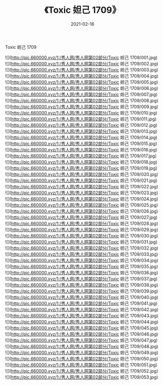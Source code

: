 ﻿---
layout: post
title:  《Toxic 妲己 1709》
date:   2021-02-16
img: http://pic.660000.xyz/1:/秀人网/秀人网第02部分/Toxic 妲己 1709/000.jpg
categories: [美女, 清纯, 唯美]
---

Toxic 妲己 1709

  ![](http://pic.660000.xyz/1:/秀人网/秀人网第02部分/Toxic 妲己 1709/001.jpg) <br> ![](http://pic.660000.xyz/1:/秀人网/秀人网第02部分/Toxic 妲己 1709/002.jpg) <br> ![](http://pic.660000.xyz/1:/秀人网/秀人网第02部分/Toxic 妲己 1709/003.jpg) <br> ![](http://pic.660000.xyz/1:/秀人网/秀人网第02部分/Toxic 妲己 1709/004.jpg) <br> ![](http://pic.660000.xyz/1:/秀人网/秀人网第02部分/Toxic 妲己 1709/005.jpg) <br> ![](http://pic.660000.xyz/1:/秀人网/秀人网第02部分/Toxic 妲己 1709/006.jpg) <br> ![](http://pic.660000.xyz/1:/秀人网/秀人网第02部分/Toxic 妲己 1709/007.jpg) <br> ![](http://pic.660000.xyz/1:/秀人网/秀人网第02部分/Toxic 妲己 1709/008.jpg) <br> ![](http://pic.660000.xyz/1:/秀人网/秀人网第02部分/Toxic 妲己 1709/009.jpg) <br> ![](http://pic.660000.xyz/1:/秀人网/秀人网第02部分/Toxic 妲己 1709/010.jpg) <br> ![](http://pic.660000.xyz/1:/秀人网/秀人网第02部分/Toxic 妲己 1709/011.jpg) <br> ![](http://pic.660000.xyz/1:/秀人网/秀人网第02部分/Toxic 妲己 1709/012.jpg) <br> ![](http://pic.660000.xyz/1:/秀人网/秀人网第02部分/Toxic 妲己 1709/013.jpg) <br> ![](http://pic.660000.xyz/1:/秀人网/秀人网第02部分/Toxic 妲己 1709/014.jpg) <br> ![](http://pic.660000.xyz/1:/秀人网/秀人网第02部分/Toxic 妲己 1709/015.jpg) <br> ![](http://pic.660000.xyz/1:/秀人网/秀人网第02部分/Toxic 妲己 1709/016.jpg) <br> ![](http://pic.660000.xyz/1:/秀人网/秀人网第02部分/Toxic 妲己 1709/017.jpg) <br> ![](http://pic.660000.xyz/1:/秀人网/秀人网第02部分/Toxic 妲己 1709/018.jpg) <br> ![](http://pic.660000.xyz/1:/秀人网/秀人网第02部分/Toxic 妲己 1709/019.jpg) <br> ![](http://pic.660000.xyz/1:/秀人网/秀人网第02部分/Toxic 妲己 1709/020.jpg) <br> ![](http://pic.660000.xyz/1:/秀人网/秀人网第02部分/Toxic 妲己 1709/021.jpg) <br> ![](http://pic.660000.xyz/1:/秀人网/秀人网第02部分/Toxic 妲己 1709/022.jpg) <br> ![](http://pic.660000.xyz/1:/秀人网/秀人网第02部分/Toxic 妲己 1709/023.jpg) <br> ![](http://pic.660000.xyz/1:/秀人网/秀人网第02部分/Toxic 妲己 1709/024.jpg) <br> ![](http://pic.660000.xyz/1:/秀人网/秀人网第02部分/Toxic 妲己 1709/025.jpg) <br> ![](http://pic.660000.xyz/1:/秀人网/秀人网第02部分/Toxic 妲己 1709/026.jpg) <br> ![](http://pic.660000.xyz/1:/秀人网/秀人网第02部分/Toxic 妲己 1709/027.jpg) <br> ![](http://pic.660000.xyz/1:/秀人网/秀人网第02部分/Toxic 妲己 1709/028.jpg) <br> ![](http://pic.660000.xyz/1:/秀人网/秀人网第02部分/Toxic 妲己 1709/029.jpg) <br> ![](http://pic.660000.xyz/1:/秀人网/秀人网第02部分/Toxic 妲己 1709/030.jpg) <br> ![](http://pic.660000.xyz/1:/秀人网/秀人网第02部分/Toxic 妲己 1709/031.jpg) <br> ![](http://pic.660000.xyz/1:/秀人网/秀人网第02部分/Toxic 妲己 1709/032.jpg) <br> ![](http://pic.660000.xyz/1:/秀人网/秀人网第02部分/Toxic 妲己 1709/033.jpg) <br> ![](http://pic.660000.xyz/1:/秀人网/秀人网第02部分/Toxic 妲己 1709/034.jpg) <br> ![](http://pic.660000.xyz/1:/秀人网/秀人网第02部分/Toxic 妲己 1709/035.jpg) <br> ![](http://pic.660000.xyz/1:/秀人网/秀人网第02部分/Toxic 妲己 1709/036.jpg) <br> ![](http://pic.660000.xyz/1:/秀人网/秀人网第02部分/Toxic 妲己 1709/037.jpg) <br> ![](http://pic.660000.xyz/1:/秀人网/秀人网第02部分/Toxic 妲己 1709/038.jpg) <br> ![](http://pic.660000.xyz/1:/秀人网/秀人网第02部分/Toxic 妲己 1709/039.jpg) <br> ![](http://pic.660000.xyz/1:/秀人网/秀人网第02部分/Toxic 妲己 1709/040.jpg) <br> ![](http://pic.660000.xyz/1:/秀人网/秀人网第02部分/Toxic 妲己 1709/041.jpg) <br> ![](http://pic.660000.xyz/1:/秀人网/秀人网第02部分/Toxic 妲己 1709/042.jpg) <br> ![](http://pic.660000.xyz/1:/秀人网/秀人网第02部分/Toxic 妲己 1709/043.jpg) <br> ![](http://pic.660000.xyz/1:/秀人网/秀人网第02部分/Toxic 妲己 1709/044.jpg) <br> ![](http://pic.660000.xyz/1:/秀人网/秀人网第02部分/Toxic 妲己 1709/045.jpg) <br> ![](http://pic.660000.xyz/1:/秀人网/秀人网第02部分/Toxic 妲己 1709/046.jpg) <br> ![](http://pic.660000.xyz/1:/秀人网/秀人网第02部分/Toxic 妲己 1709/047.jpg) <br> ![](http://pic.660000.xyz/1:/秀人网/秀人网第02部分/Toxic 妲己 1709/048.jpg) <br> ![](http://pic.660000.xyz/1:/秀人网/秀人网第02部分/Toxic 妲己 1709/049.jpg) <br> ![](http://pic.660000.xyz/1:/秀人网/秀人网第02部分/Toxic 妲己 1709/050.jpg) <br> ![](http://pic.660000.xyz/1:/秀人网/秀人网第02部分/Toxic 妲己 1709/051.jpg) <br> ![](http://pic.660000.xyz/1:/秀人网/秀人网第02部分/Toxic 妲己 1709/052.jpg) <br> ![](http://pic.660000.xyz/1:/秀人网/秀人网第02部分/Toxic 妲己 1709/053.jpg) <br>